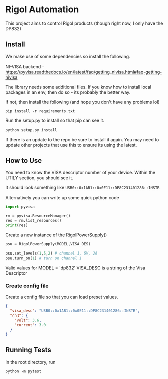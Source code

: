 # Rigol Automation

This project aims to control Rigol products (though right now, I only have the DP832)

## Install

We make use of some dependencies so install the following.

NI-VISA backend - https://pyvisa.readthedocs.io/en/latest/faq/getting_nivisa.html#faq-getting-nivisa

The library needs some additional files. If you know how to install local packages in an env, then do so - its probably the better way. 

If not, then install the following (and hope you don't have any problems lol)

`pip install -r requirements.txt`

Run the setup.py to install so that pip can see it.

```bash
python setup.py install
```

If there is an update to the repo be sure to install it again. You may need to update other projects that use this to ensure its using the latest.

## How to Use

You need to know the VISA descriptor number of your device. Within the UTILY section, you should see it.

It should look something like `USB0::0x1AB1::0x0E11::DP8C231401286::INSTR`

Alternatively you can write up some quick python code

```python
import pyvisa

rm = pyvisa.ResourceManager()
res = rm.list_resources()
print(res)

```

Create a new instance of the RigolPowerSupply()

```python
psu = RigolPowerSupply(MODEL,VISA_DES)

psu.set_levels(1,5,2) # channel 1, 5V, 2A
psu.turn_on(1) # turn on channel 1
```

Valid values for MODEL = 'dp832'
VISA_DESC is a string of the Visa Descriptor

### Create config file

Create a config file so that you can load preset values.

```json
{
  "visa_desc": "USB0::0x1AB1::0x0E11::DP8C231401286::INSTR",
  "ch3": {
    "volt": 3.6,
    "current": 3.0
  }
}
```

## Running Tests

In the root directory, run

```shell
python -m pytest
```

